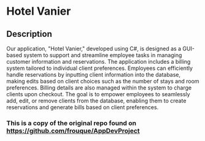 # Hotel Vanier

## Description

Our application, "Hotel Vanier," developed using C#, is designed as a GUI-based system to support and streamline employee tasks in managing customer information and reservations. The application includes a billing system tailored to individual client preferences. Employees can efficiently handle reservations by inputting client information into the database, making edits based on client choices such as the number of stays and room preferences. Billing details are also managed within the system to charge clients upon checkout. The goal is to empower employees to seamlessly add, edit, or remove clients from the database, enabling them to create reservations and generate bills based on client preferences.

### This is a copy of the original repo found on https://github.com/frouque/AppDevProject
